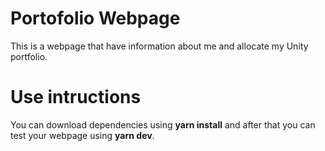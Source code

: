 # Portofolio Webpage
This is a webpage that have information about me and allocate my Unity portfolio.
# Use intructions
You can download dependencies using **yarn install** and after that you can test your webpage using **yarn dev**.
